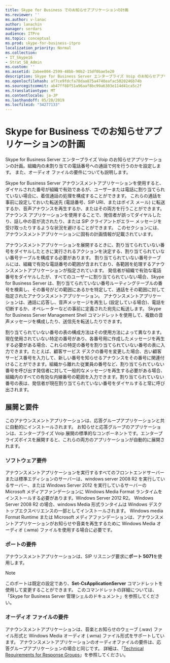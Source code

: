 ```yaml
---
title: Skype for Business でのお知らせアプリケーションの計画
ms.reviewer: ''
ms.author: v-lanac
author: lanachin
manager: serdars
audience: ITPro
ms.topic: conceptual
ms.prod: skype-for-business-itpro
localization_priority: Normal
ms.collection:
- IT_Skype16
- Strat_SB_Admin
ms.custom: ''
ms.assetid: 2abee804-2599-48bb-90b2-15df0bae5e20
description: Skype for Business Server エンタープライズ Voip のお知らせアプリケーションの計画。組織内の未割り当ての電話番号への通話で何を行うのかを設定します。 また、オーディオ ファイルの要件についても説明します。
ms.openlocfilehash: af7ce9fdcfa78daa875a4748eafac5020246b74b
ms.sourcegitcommit: ab47ff88f51a96aaf8bc99a6303e114d41ca5c2f
ms.translationtype: MT
ms.contentlocale: ja-JP
ms.lasthandoff: 05/20/2019
ms.locfileid: "34277133"
---
```

# <a name="plan-for-the-announcement-application-in-skype-for-business"></a>Skype for Business でのお知らせアプリケーションの計画

Skype for Business Server エンタープライズ Voip のお知らせアプリケーションの計画。組織内の未割り当ての電話番号への通話で何を行うのかを設定します。 また、オーディオ ファイルの要件についても説明します。

Skype for Business Server アナウンスメントアプリケーションを使用すると、ダイヤルされた番号が組織で有効であるが、ユーザーまたは電話に割り当てられていない場合に、着信通話の処理を構成することができます。 これらの通話を事前に設定しておいた転送先 (電話番号、SIP URI、またはボイス メール) に転送するか、音声アナウンスを再生するか、またはその両方を行うことができます。 アナウンス アプリケーションを使用することで、発信者が誤ってダイヤルしたり、話し中の音が流されたり、または SIP クライアントがエラー メッセージを受け取ったりするような状況を避けることができます。 このセクションには、アナウンスメントアプリケーションに固有の計画情報が記載されています。

アナウンスメントアプリケーションを展開するときに、割り当てられていない番号をダイヤルしたときに実行されるアクションを決定する、割り当てられていない番号テーブルを構成する必要があります。 割り当てられていない番号テーブルには、組織で有効な電話番号の範囲が含まれており、各範囲を処理するアナウンスメントアプリケーションが指定されています。 発信者が組織で有効な電話番号をダイヤルしたが、すべてのユーザーに割り当てられていない場合、Skype for Business Server は、割り当てられていない番号ルーティングテーブルの番号を検索し、その番号がどの範囲にあるかを特定して、通話をその範囲に対して指定されたアナウンスメントアプリケーション。 アナウンスメントアプリケーションは、通話に応答し、音声メッセージを再生し (設定している場合)、電話を切断するか、オペレーターなどの事前に定義された宛先に転送します。 Skype for Business Server Management Shell コマンドレットを使用して、複数の音声メッセージを構成したり、送信先を転送したりできます。

割り当てられていない番号の表の構成方法はその使用方法によって異なります。現在使用されていない特定の番号があり、各番号用に作成したメッセージを再生する必要がある場合、これらの特定の番号を割り当てられていない番号の表に入力できます。たとえば、顧客サービス デスクの番号を変更した場合、古い顧客サービス番号を入力して、新しい番号を知らせるアナウンスをその番号に関連付けることができます。組織から離れた従業員の番号など、割り当てられていない番号を呼び出す発信者に対して一般的なメッセージを再生する必要がある場合、組織内のすべての有効な内線番号の範囲を入力できます。割り当てられていない番号の表は、発信者が現在割り当てられていない番号をダイヤルすると常に呼び出されます。

## <a name="deployment-and-requirements"></a>展開と要件

このアナウンスメントアプリケーションは、応答グループアプリケーションと共に自動的にインストールされます。 お知らせと応答グループのアプリケーションは、エンタープライズ Voip 展開の標準的なコンポーネントです。エンタープライズボイスを展開すると、これらの両方のアプリケーションが自動的に展開されます。

### <a name="software-requirements"></a>ソフトウェア要件

アナウンスメントアプリケーションを実行するすべてのフロントエンドサーバーまたは標準エディションのサーバーは、windows server 2008 R2 を実行しているサーバー、または Windows Server 2012 を実行しているサーバーの Microsoft メディアファンデーションに Windows Media Format ランタイムをインストールする必要があります。Windows Server 2012 R2。 Windows Server 2008 R2 の場合、windows Media 形式ランタイムは Windows デスクトップエクスペリエンスの一部としてインストールされます。 Windows media Format Runtime または Microsoft メディアファンデーションは、アナウンスメントアプリケーションがお知らせや音楽を再生するために Windows Media オーディオ (.wma) ファイルを使用する場合に必要です。

### <a name="port-requirements"></a>ポートの要件

アナウンスメントアプリケーションは、SIP リスニング要求に**ポート 5071**を使用します。

> [!NOTE]
> このポートは既定の設定であり、**Set-CsApplicationServer** コマンドレットを使用して変更することができます。 このコマンドレットの詳細については、「Skype for Business Server 管理シェルのドキュメント」を参照してください。

### <a name="audio-file-requirements"></a>オーディオ ファイルの要件

アナウンスメントアプリケーションは、音楽とお知らせのウェーブ (.wav) ファイル形式と Windows Media オーディオ (.wma) ファイル形式をサポートしています。 アナウンスメントアプリケーションのオーディオファイルの要件は、応答グループアプリケーションの場合と同じです。 詳細は、「[Technical Requirements for Response Groups](https://technet.microsoft.com/library/477488bd-124f-437b-9327-732a0d7271ca.aspx)」を参照してください。


